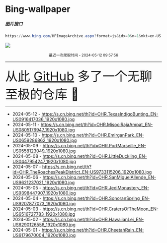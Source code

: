 # Bing-wallpaper

##### 图片接口

```powershell
https://www.bing.com/HPImageArchive.aspx?format=js&idx=0&n=1&mkt=en-US
```

 ![](https://s.cn.bing.net/th?id=OHR.TexasIndigoBunting_EN-US0916417036_1920x1080.jpg)

<p align='center' >
    <small>
        最近一次爬取时间 - 2024-05-12 09:57:56
    </small>
    <br>
    <hr>
    <font size=7>
        <small>
           从此 <a href='https://github.com/'>GitHub</a> 多了一个无聊至极的仓库  🍳
        </small>
    </font>
    <hr>
</p>


- 2024-05-12 - https://s.cn.bing.net/th?id=OHR.TexasIndigoBunting_EN-US0916417036_1920x1080.jpg 
- 2024-05-11 - https://s.cn.bing.net/th?id=OHR.MisoolRajaAmpat_EN-US0805176947_1920x1080.jpg 
- 2024-05-10 - https://s.cn.bing.net/th?id=OHR.EmirganPark_EN-US0659286862_1920x1080.jpg 
- 2024-05-09 - https://s.cn.bing.net/th?id=OHR.PortMarseille_EN-US0558123049_1920x1080.jpg 
- 2024-05-08 - https://s.cn.bing.net/th?id=OHR.LittleDuckling_EN-US0447954247_1920x1080.jpg 
- 2024-05-07 - https://s.cn.bing.net/th?id=OHR.TheRoachesPeakDistrict_EN-US9733115206_1920x1080.jpg 
- 2024-05-06 - https://s.cn.bing.net/th?id=OHR.SanMiguelAllende_EN-US9621237021_1920x1080.jpg 
- 2024-05-05 - https://s.cn.bing.net/th?id=OHR.JediMonastery_EN-US9398447907_1920x1080.jpg 
- 2024-05-04 - https://s.cn.bing.net/th?id=OHR.SonoranSpring_EN-US9207877073_1920x1080.jpg 
- 2024-05-03 - https://s.cn.bing.net/th?id=OHR.CratersOfTheMoon_EN-US6516727783_1920x1080.jpg 
- 2024-05-02 - https://s.cn.bing.net/th?id=OHR.HawaiianLei_EN-US6290126556_1920x1080.jpg 
- 2024-05-01 - https://s.cn.bing.net/th?id=OHR.CheetahRain_EN-US6179670004_1920x1080.jpg 
